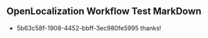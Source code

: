 ## OpenLocalization Workflow Test MarkDown
* 5b63c58f-1908-4452-bbff-3ec980fe5995 thanks!

<!--HONumber=Jul16_HO2-->


